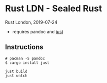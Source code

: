 # Rust LDN - Sealed Rust

Rust London, 2019-07-24

* requires pandoc and [just]

[just]: https://github.com/casey/just

## Instructions

``` text
# pacman -S pandoc
$ cargo install just

just build
just watch
```
